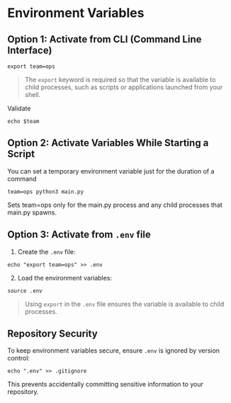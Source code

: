 # Environment Variables

## Option 1: Activate from CLI (Command Line Interface) 

```shell
export team=ops
```
> The `export` keyword is required so that the variable is available to child processes, such as scripts or applications launched from your shell.

Validate
```shell
echo $team
```

## Option 2: Activate Variables While Starting a Script

You can set a temporary environment variable just for the duration of a command

```
team=ops python3 main.py
```

Sets team=ops only for the main.py process and any child processes that main.py spawns.

## Option 3: Activate from `.env` file

1. Create the `.env` file:

```shell
echo "export team=ops" >> .env
```

2. Load the environment variables:

```shell
source .env
```

> Using `export` in the `.env` file ensures the variable is available to child processes.


## Repository Security

To keep environment variables secure, ensure `.env` is ignored by version control:

```
echo ".env" >> .gitignore
```

This prevents accidentally committing sensitive information to your repository.
